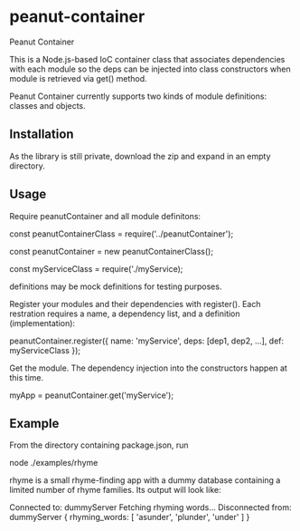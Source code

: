# peanut-container
Peanut Container

This is a Node.js-based IoC container class that associates dependencies with each module so the deps can be injected into class constructors when module is retrieved via get() method. 

Peanut Container currently supports two kinds of module definitions: classes and objects.

Installation
------------

As the library is still private, download the zip and expand in an empty directory.

Usage
-----  
Require peanutContainer and all module definitons:

  const peanutContainerClass = require('../peanutContainer');

  const peanutContainer = new peanutContainerClass();

  const myServiceClass = require('./myService);


definitions may be mock definitions for testing purposes.


Register your modules and their dependencies with register(). Each restration requires a name, a dependency list, and a definition (implementation):
 
  peanutContainer.register({ name: 'myService', deps: [dep1, dep2, …], def: myServiceClass });


Get the module. The dependency injection into the constructors happen at this time.

  myApp = peanutContainer.get('myService');

Example
-------
From the directory containing package.json, run

  node ./examples/rhyme

rhyme is a small rhyme-finding app with a dummy database containing a limited number of rhyme families. Its output will look like:

Connected to:  dummyServer
Fetching rhyming words...
Disconnected from:  dummyServer
{ rhyming_words: [ 'asunder', 'plunder', 'under' ] }





